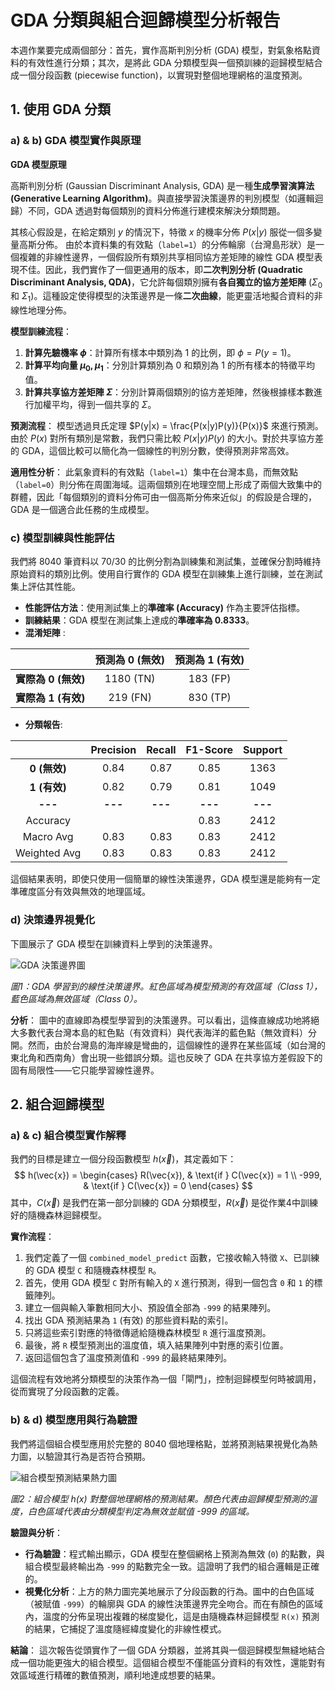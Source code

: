# GDA 分類與組合迴歸模型分析報告

本週作業要完成兩個部分：首先，實作高斯判別分析 (GDA) 模型，對氣象格點資料的有效性進行分類；其次，是將此 GDA 分類模型與一個預訓練的迴歸模型結合成一個分段函數 (piecewise function)，以實現對整個地理網格的溫度預測。

## 1. 使用 GDA 分類

### a) & b) GDA 模型實作與原理

**GDA 模型原理**

高斯判別分析 (Gaussian Discriminant Analysis, GDA) 是一種**生成學習演算法 (Generative Learning Algorithm)**。與直接學習決策邊界的判別模型（如邏輯迴歸）不同，GDA 透過對每個類別的資料分佈進行建模來解決分類問題。

其核心假設是，在給定類別 $y$ 的情況下，特徵 $x$ 的機率分佈 $P(x|y)$ 服從一個多變量高斯分佈。
由於本資料集的有效點（`label=1`）的分佈輪廓（台灣島形狀）是一個複雜的非線性邊界，一個假設所有類別共享相同協方差矩陣的線性 GDA 模型表現不佳。因此，我們實作了一個更通用的版本，即**二次判別分析 (Quadratic Discriminant Analysis, QDA)**，它允許每個類別擁有**各自獨立的協方差矩陣** ($\Sigma_0$ 和 $\Sigma_1$)。這種設定使得模型的決策邊界是一條**二次曲線**，能更靈活地擬合資料的非線性地理分佈。

**模型訓練流程**：
1.  **計算先驗機率 $\phi$**：計算所有樣本中類別為 1 的比例，即 $\phi = P(y=1)$。
2.  **計算平均向量 $\mu_0, \mu_1$**：分別計算類別為 0 和類別為 1 的所有樣本的特徵平均值。
3.  **計算共享協方差矩陣 $\Sigma$**：分別計算兩個類別的協方差矩陣，然後根據樣本數進行加權平均，得到一個共享的 $\Sigma$。

**預測流程**：
模型透過貝氏定理 $P(y|x) = \frac{P(x|y)P(y)}{P(x)}$ 來進行預測。由於 $P(x)$ 對所有類別是常數，我們只需比較 $P(x|y)P(y)$ 的大小。對於共享協方差的 GDA，這個比較可以簡化為一個線性的判別分數，使得預測非常高效。

**適用性分析**：
此氣象資料的有效點（`label=1`）集中在台灣本島，而無效點（`label=0`）則分佈在周圍海域。這兩個類別在地理空間上形成了兩個大致集中的群體，因此「每個類別的資料分佈可由一個高斯分佈來近似」的假設是合理的，GDA 是一個適合此任務的生成模型。

### c) 模型訓練與性能評估

我們將 8040 筆資料以 70/30 的比例分割為訓練集和測試集，並確保分割時維持原始資料的類別比例。使用自行實作的 GDA 模型在訓練集上進行訓練，並在測試集上評估其性能。

-   **性能評估方法**：使用測試集上的**準確率 (Accuracy)** 作為主要評估指標。
-   **訓練結果**：GDA 模型在測試集上達成的**準確率為 0.8333**。
-   **混淆矩陣** :

|                | 預測為 0 (無效) | 預測為 1 (有效) |
|:--------------:|:------------------:|:------------------:|
| **實際為 0 (無效)** | 1180 (TN)          | 183 (FP)             |
| **實際為 1 (有效)** | 219 (FN)             | 830 (TP)          |

- **分類報告**:

|            | Precision | Recall | F1-Score | Support |
|:----------:|:---------:|:------:|:--------:|:-------:|
| **0 (無效)** | 0.84      | 0.87   | 0.85     | 1363    |
| **1 (有效)** | 0.82      | 0.79   | 0.81     | 1049    |
| **---** | **---** | **---**| **---** | **---** |
| Accuracy   |           |        | 0.83     | 2412    |
| Macro Avg  | 0.83      | 0.83   | 0.83     | 2412    |
| Weighted Avg| 0.83      | 0.83   | 0.83     | 2412    |

這個結果表明，即使只使用一個簡單的線性決策邊界，GDA 模型還是能夠有一定準確度區分有效與無效的地理區域。

### d) 決策邊界視覺化

下圖展示了 GDA 模型在訓練資料上學到的決策邊界。

![GDA 決策邊界圖](gda_decision_boundary.png)

*圖1：GDA 學習到的線性決策邊界。紅色區域為模型預測的有效區域（Class 1），藍色區域為無效區域（Class 0）。*

**分析**：
圖中的直線即為模型學習到的決策邊界。可以看出，這條直線成功地將絕大多數代表台灣本島的紅色點（有效資料）與代表海洋的藍色點（無效資料）分開。然而，由於台灣島的海岸線是彎曲的，這個線性的邊界在某些區域（如台灣的東北角和西南角）會出現一些錯誤分類。這也反映了 GDA 在共享協方差假設下的固有局限性——它只能學習線性邊界。

## 2. 組合迴歸模型

### a) & c) 組合模型實作解釋

我們的目標是建立一個分段函數模型 $h(\vec{x})$，其定義如下：
$$
h(\vec{x}) = \begin{cases} R(\vec{x}), & \text{if } C(\vec{x}) = 1 \\ -999, & \text{if } C(\vec{x}) = 0 \end{cases}
$$
其中，$C(\vec{x})$ 是我們在第一部分訓練的 GDA 分類模型，$R(\vec{x})$ 是從作業4中訓練好的隨機森林迴歸模型。

**實作流程**：
1.  我們定義了一個 `combined_model_predict` 函數，它接收輸入特徵 `X`、已訓練的 GDA 模型 `C` 和隨機森林模型 `R`。
2.  首先，使用 GDA 模型 `C` 對所有輸入的 `X` 進行預測，得到一個包含 `0` 和 `1` 的標籤陣列。
3.  建立一個與輸入筆數相同大小、預設值全部為 `-999` 的結果陣列。
4.  找出 GDA 預測結果為 `1` (有效) 的那些資料點的索引。
5.  只將這些索引對應的特徵傳遞給隨機森林模型 `R` 進行溫度預測。
6.  最後，將 `R` 模型預測出的溫度值，填入結果陣列中對應的索引位置。
7.  返回這個包含了溫度預測值和 `-999` 的最終結果陣列。

這個流程有效地將分類模型的決策作為一個「閘門」，控制迴歸模型何時被調用，從而實現了分段函數的定義。

### b) & d) 模型應用與行為驗證

我們將這個組合模型應用於完整的 8040 個地理格點，並將預測結果視覺化為熱力圖，以驗證其行為是否符合預期。

![組合模型預測結果熱力圖](combined_model_heatmap.png)

*圖2：組合模型 h(x) 對整個地理網格的預測結果。顏色代表由迴歸模型預測的溫度，白色區域代表由分類模型判定為無效並賦值 -999 的區域。*

**驗證與分析**：
- **行為驗證**：程式輸出顯示，GDA 模型在整個網格上預測為無效 (`0`) 的點數，與組合模型最終輸出為 `-999` 的點數完全一致。這證明了我們的組合邏輯是正確的。
- **視覺化分析**：上方的熱力圖完美地展示了分段函數的行為。圖中的白色區域（被賦值 `-999`）的輪廓與 GDA 的線性決策邊界完全吻合。而在有顏色的區域內，溫度的分佈呈現出複雜的梯度變化，這是由隨機森林迴歸模型 `R(x)` 預測的結果，它捕捉了溫度隨經緯度變化的非線性模式。

**結論**：
這次報告從頭實作了一個 GDA 分類器，並將其與一個迴歸模型無縫地結合成一個功能更強大的組合模型。這個組合模型不僅能區分資料的有效性，還能對有效區域進行精確的數值預測，順利地達成想要的結果。